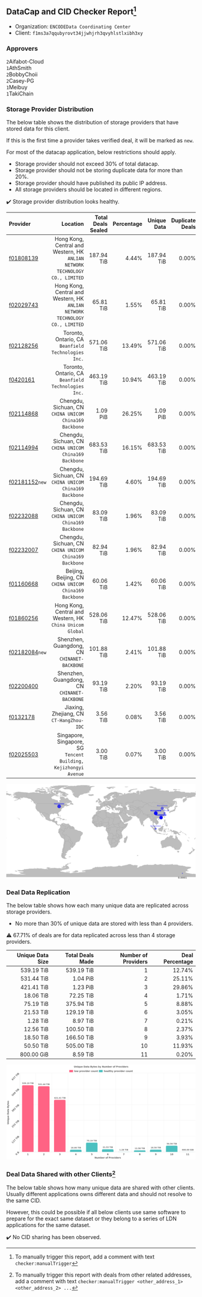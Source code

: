 ## DataCap and CID Checker Report[^1]
 - Organization: `ENCODEData Coordinating Center`
 - Client: `f1ms3a7qqubyrovt34jjwhjrh3qvyhlstlxibh3xy`
### Approvers
`2`Aifabot-Cloud<br/>`1`AthSmith<br/>`2`BobbyChoii<br/>`2`Casey-PG<br/>`1`Meibuy<br/>`1`TakiChain

### Storage Provider Distribution
The below table shows the distribution of storage providers that have stored data for this client.

If this is the first time a provider takes verified deal, it will be marked as `new`.

For most of the datacap application, below restrictions should apply.
 - Storage provider should not exceed 30% of total datacap.
 - Storage provider should not be storing duplicate data for more than 20%.
 - Storage provider should have published its public IP address.
 - All storage providers should be located in different regions.

✔️ Storage provider distribution looks healthy.

| Provider                                                    |                                                                        Location | Total Deals Sealed | Percentage | Unique Data | Duplicate Deals |
| :---------------------------------------------------------- | ------------------------------------------------------------------------------: | -----------------: | ---------: | ----------: | --------------: |
| [f01808139](https://filfox.info/en/address/f01808139)       | Hong Kong, Central and Western, HK<br/>`ANLIAN NETWORK TECHNOLOGY CO., LIMITED` |         187.94 TiB |      4.44% |  187.94 TiB |           0.00% |
| [f02029743](https://filfox.info/en/address/f02029743)       | Hong Kong, Central and Western, HK<br/>`ANLIAN NETWORK TECHNOLOGY CO., LIMITED` |          65.81 TiB |      1.55% |   65.81 TiB |           0.00% |
| [f02128256](https://filfox.info/en/address/f02128256)       |                          Toronto, Ontario, CA<br/>`Beanfield Technologies Inc.` |         571.06 TiB |     13.49% |  571.06 TiB |           0.00% |
| [f0420161](https://filfox.info/en/address/f0420161)         |                          Toronto, Ontario, CA<br/>`Beanfield Technologies Inc.` |         463.19 TiB |     10.94% |  463.19 TiB |           0.00% |
| [f02114868](https://filfox.info/en/address/f02114868)       |                       Chengdu, Sichuan, CN<br/>`CHINA UNICOM China169 Backbone` |           1.09 PiB |     26.25% |    1.09 PiB |           0.00% |
| [f02114994](https://filfox.info/en/address/f02114994)       |                       Chengdu, Sichuan, CN<br/>`CHINA UNICOM China169 Backbone` |         683.53 TiB |     16.15% |  683.53 TiB |           0.00% |
| [f02181152](https://filfox.info/en/address/f02181152)`new`  |                       Chengdu, Sichuan, CN<br/>`CHINA UNICOM China169 Backbone` |         194.69 TiB |      4.60% |  194.69 TiB |           0.00% |
| [f02232088](https://filfox.info/en/address/f02232088)       |                       Chengdu, Sichuan, CN<br/>`CHINA UNICOM China169 Backbone` |          83.09 TiB |      1.96% |   83.09 TiB |           0.00% |
| [f02232007](https://filfox.info/en/address/f02232007)       |                       Chengdu, Sichuan, CN<br/>`CHINA UNICOM China169 Backbone` |          82.94 TiB |      1.96% |   82.94 TiB |           0.00% |
| [f01160668](https://filfox.info/en/address/f01160668)       |                       Beijing, Beijing, CN<br/>`CHINA UNICOM China169 Backbone` |          60.06 TiB |      1.42% |   60.06 TiB |           0.00% |
| [f01860256](https://filfox.info/en/address/f01860256)       |                    Hong Kong, Central and Western, HK<br/>`China Unicom Global` |         528.06 TiB |     12.47% |  528.06 TiB |           0.00% |
| [f02182084](https://filfox.info/en/address/f02182084)`new`  |                                 Shenzhen, Guangdong, CN<br/>`CHINANET-BACKBONE` |         101.88 TiB |      2.41% |  101.88 TiB |           0.00% |
| [f02200400](https://filfox.info/en/address/f02200400)       |                                 Shenzhen, Guangdong, CN<br/>`CHINANET-BACKBONE` |          93.19 TiB |      2.20% |   93.19 TiB |           0.00% |
| [f0132178](https://filfox.info/en/address/f0132178)         |                                     Jiaxing, Zhejiang, CN<br/>`CT-HangZhou-IDC` |           3.56 TiB |      0.08% |    3.56 TiB |           0.00% |
| [f02025503](https://filfox.info/en/address/f02025503)       |             Singapore, Singapore, SG<br/>`Tencent Building, Kejizhongyi Avenue` |           3.00 TiB |      0.07% |    3.00 TiB |           0.00% |

<img src="https://raw.githubusercontent.com/data-preservation-programs/filplus-checker-assets/main/filecoin-project/filecoin-plus-large-datasets/issues/1867/1688648581829.png"/>

### Deal Data Replication
The below table shows how each many unique data are replicated across storage providers.

- No more than 30% of unique data are stored with less than 4 providers.

⚠️ 67.71% of deals are for data replicated across less than 4 storage providers.

| Unique Data Size | Total Deals Made | Number of Providers | Deal Percentage |
| ---------------: | ---------------: | ------------------: | --------------: |
|       539.19 TiB |       539.19 TiB |                   1 |          12.74% |
|       531.44 TiB |         1.04 PiB |                   2 |          25.11% |
|       421.41 TiB |         1.23 PiB |                   3 |          29.86% |
|        18.06 TiB |        72.25 TiB |                   4 |           1.71% |
|        75.19 TiB |       375.94 TiB |                   5 |           8.88% |
|        21.53 TiB |       129.19 TiB |                   6 |           3.05% |
|         1.28 TiB |         8.97 TiB |                   7 |           0.21% |
|        12.56 TiB |       100.50 TiB |                   8 |           2.37% |
|        18.50 TiB |       166.50 TiB |                   9 |           3.93% |
|        50.50 TiB |       505.00 TiB |                  10 |          11.93% |
|       800.00 GiB |         8.59 TiB |                  11 |           0.20% |

<img src="https://raw.githubusercontent.com/data-preservation-programs/filplus-checker-assets/main/filecoin-project/filecoin-plus-large-datasets/issues/1867/1688648582574.png"/>

### Deal Data Shared with other Clients[^3]
The below table shows how many unique data are shared with other clients.
Usually different applications owns different data and should not resolve to the same CID.

However, this could be possible if all below clients use same software to prepare for the exact same dataset or they belong to a series of LDN applications for the same dataset.

✔️ No CID sharing has been observed.

[^1]: To manually trigger this report, add a comment with text `checker:manualTrigger`

[^2]: Deals from those addresses are combined into this report as they are specified with `checker:manualTrigger`

[^3]: To manually trigger this report with deals from other related addresses, add a comment with text `checker:manualTrigger <other_address_1> <other_address_2> ...`
